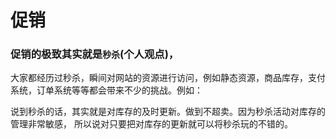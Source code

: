 # 促销

### 促销的极致其实就是`秒杀`(个人观点)，




大家都经历过秒杀，瞬间对网站的资源进行访问，例如静态资源，商品库存，支付系统，订单系统等等都会带来不少的挑战。例如：












说到秒杀的话，其实就是对库存的及时更新。做到不超卖。因为秒杀活动对库存的管理非常敏感，
所以说对只要把对库存的更新就可以将秒杀玩的不错的。
